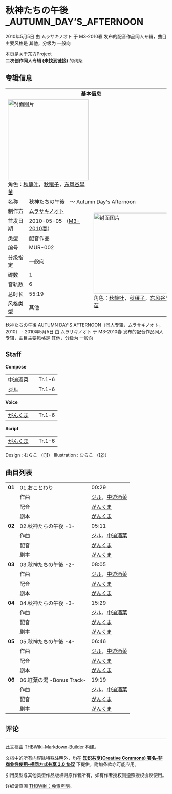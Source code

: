 # 秋神たちの午後_AUTUMN_DAY’S_AFTERNOON

<!-- source html: G:\repos\THBWiki-Markdown-Builder\THBWikiMarkdown\Temp\main\d\d0\ns0%3A%E7%A7%8B%E7%A5%9E%E3%81%9F%E3%81%A1%E3%81%AE%E5%8D%88%E5%BE%8C_AUTUMN_DAY%E2%80%99S_AFTERNOON.html -->

2010年5月5日 由 ムラサキノオト 于 M3-2010春 发布的配音作品同人专辑，曲目主要风格是 其他，分级为 一般向

本页是关于东方Project  
 **二次创作同人专辑 (未找到链接)** 的词条

## 专辑信息

<table><tbody><tr><th colspan="3">基本信息</th></tr><tr><td class="cover-artwork-mobile" colspan="2"><a href="./文件-秋神たちの午後_AUTUMN_DAY’S_AFTERNOON封面.jpg.md" class="image" title="封面图片"><img alt="封面图片" src="https://upload.thwiki.cc/thumb/d/df/%E7%A7%8B%E7%A5%9E%E3%81%9F%E3%81%A1%E3%81%AE%E5%8D%88%E5%BE%8C_AUTUMN_DAY%E2%80%99S_AFTERNOON%E5%B0%81%E9%9D%A2.jpg/252px-%E7%A7%8B%E7%A5%9E%E3%81%9F%E3%81%A1%E3%81%AE%E5%8D%88%E5%BE%8C_AUTUMN_DAY%E2%80%99S_AFTERNOON%E5%B0%81%E9%9D%A2.jpg" decoding="async" loading="lazy" width="252" height="252" srcset="https://upload.thwiki.cc/thumb/d/df/%E7%A7%8B%E7%A5%9E%E3%81%9F%E3%81%A1%E3%81%AE%E5%8D%88%E5%BE%8C_AUTUMN_DAY%E2%80%99S_AFTERNOON%E5%B0%81%E9%9D%A2.jpg/378px-%E7%A7%8B%E7%A5%9E%E3%81%9F%E3%81%A1%E3%81%AE%E5%8D%88%E5%BE%8C_AUTUMN_DAY%E2%80%99S_AFTERNOON%E5%B0%81%E9%9D%A2.jpg 1.5x, https://upload.thwiki.cc/thumb/d/df/%E7%A7%8B%E7%A5%9E%E3%81%9F%E3%81%A1%E3%81%AE%E5%8D%88%E5%BE%8C_AUTUMN_DAY%E2%80%99S_AFTERNOON%E5%B0%81%E9%9D%A2.jpg/504px-%E7%A7%8B%E7%A5%9E%E3%81%9F%E3%81%A1%E3%81%AE%E5%8D%88%E5%BE%8C_AUTUMN_DAY%E2%80%99S_AFTERNOON%E5%B0%81%E9%9D%A2.jpg 2x" data-file-width="2824" data-file-height="2819"></a><div class="cover-char">角色：<a href="./秋静叶.md" title="秋静叶">秋静叶</a>，<a href="./秋穰子.md" title="秋穰子">秋穰子</a>，<a href="./东风谷早苗.md" title="东风谷早苗">东风谷早苗</a></div></td>
</tr><tr><td class="label">名称</td><td colspan="2"> 秋神たちの午後　～ Autumn Day&#39;s Afternoon </td></tr><tr><td class="label">制作方</td><td><a href="./ムラサキノオト.md" title="ムラサキノオト">ムラサキノオト</a></td><td class="cover-artwork" rowspan="9" style="min-width:252px;"><a href="./文件-秋神たちの午後_AUTUMN_DAY’S_AFTERNOON封面.jpg.md" class="image" title="封面图片"><img alt="封面图片" src="https://upload.thwiki.cc/thumb/d/df/%E7%A7%8B%E7%A5%9E%E3%81%9F%E3%81%A1%E3%81%AE%E5%8D%88%E5%BE%8C_AUTUMN_DAY%E2%80%99S_AFTERNOON%E5%B0%81%E9%9D%A2.jpg/252px-%E7%A7%8B%E7%A5%9E%E3%81%9F%E3%81%A1%E3%81%AE%E5%8D%88%E5%BE%8C_AUTUMN_DAY%E2%80%99S_AFTERNOON%E5%B0%81%E9%9D%A2.jpg" decoding="async" loading="lazy" width="252" height="252" srcset="https://upload.thwiki.cc/thumb/d/df/%E7%A7%8B%E7%A5%9E%E3%81%9F%E3%81%A1%E3%81%AE%E5%8D%88%E5%BE%8C_AUTUMN_DAY%E2%80%99S_AFTERNOON%E5%B0%81%E9%9D%A2.jpg/378px-%E7%A7%8B%E7%A5%9E%E3%81%9F%E3%81%A1%E3%81%AE%E5%8D%88%E5%BE%8C_AUTUMN_DAY%E2%80%99S_AFTERNOON%E5%B0%81%E9%9D%A2.jpg 1.5x, https://upload.thwiki.cc/thumb/d/df/%E7%A7%8B%E7%A5%9E%E3%81%9F%E3%81%A1%E3%81%AE%E5%8D%88%E5%BE%8C_AUTUMN_DAY%E2%80%99S_AFTERNOON%E5%B0%81%E9%9D%A2.jpg/504px-%E7%A7%8B%E7%A5%9E%E3%81%9F%E3%81%A1%E3%81%AE%E5%8D%88%E5%BE%8C_AUTUMN_DAY%E2%80%99S_AFTERNOON%E5%B0%81%E9%9D%A2.jpg 2x" data-file-width="2824" data-file-height="2819"></a><div class="cover-char">角色：<a href="./秋静叶.md" title="秋静叶">秋静叶</a>，<a href="./秋穰子.md" title="秋穰子">秋穰子</a>，<a href="./东风谷早苗.md" title="东风谷早苗">东风谷早苗</a></div></td>
</tr><tr><td class="label">首发日期</td><td>2010-05-05&#160;（<a href="/展会作品列表?e=M3%2325">M3-2010春</a>）</td></tr><tr><td class="label">类型</td><td>配音作品</td></tr><tr><td class="label">编号</td><td>MUR-002</td></tr><tr><td class="label">分级指定</td><td>一般向</td></tr><tr><td class="label">碟数</td><td>1</td></tr><tr><td class="label">音轨数</td><td>6</td></tr><tr><td class="label">总时长</td><td>55:19</td></tr><tr><td class="label">风格类型</td><td>其他</td></tr></tbody></table>

秋神たちの午後 AUTUMN DAY’S AFTERNOON（同人专辑，ムラサキノオト，2010） - 2010年5月5日 由 ムラサキノオト 于 M3-2010春 发布的配音作品同人专辑，曲目主要风格是 其他，分级为 一般向

## Staff
  
 **Compose**   

<table><tbody><tr><td><a href="./中迫酒菜.md" title="中迫酒菜">中迫酒菜</a></td><td></td><td>Tr.1-6</td></tr><tr><td><a href="/index.php?title=%E3%82%B8%E3%83%AB&amp;action=edit&amp;redlink=1" class="new" title="ジル（页面不存在）">ジル</a></td><td></td><td>Tr.1-6</td></tr></tbody></table>

  
 **Voice**   

<table><tbody><tr><td><a href="/index.php?title=%E3%81%8C%E3%82%93%E3%81%8F%E3%81%BE&amp;action=edit&amp;redlink=1" class="new" title="がんくま（页面不存在）">がんくま</a></td><td></td><td>Tr.1-6</td></tr></tbody></table>

  
 **Script**   

<table><tbody><tr><td><a href="/index.php?title=%E3%81%8C%E3%82%93%E3%81%8F%E3%81%BE&amp;action=edit&amp;redlink=1" class="new" title="がんくま（页面不存在）">がんくま</a></td><td></td><td>Tr.1-6</td></tr></tbody></table>


Design
: むらこ （[[1]](http://girlshline.blog.78.fc2.com/)）
Illustration
: むらこ （[[2]](http://girlshline.blog.78.fc2.com/)）


## 曲目列表

<table><tbody><tr><td id="1" class="infoG"><b>01</b></td><td id="01.おことわり" colspan="2" class="title">01.おことわり<span class="thcsearchlinks"><a rel="nofollow" class="external text" href="https://cd.thwiki.cc?arrange=ジル，中迫酒菜&amp;dub=がんくま&amp;script=がんくま&amp;fromwiki=秋神たちの午後_AUTUMN_DAY’S_AFTERNOON"><span title="搜索相似同人曲"></span></a></span></td><td class="time">00:29</td></tr><tr><td class="left"></td><td class="label">作曲</td><td class="text" colspan="2"><a href="/index.php?title=%E3%82%B8%E3%83%AB&amp;action=edit&amp;redlink=1" class="new" title="ジル（页面不存在）">ジル</a>，<a href="./中迫酒菜.md" title="中迫酒菜">中迫酒菜</a><span class="thcsearchlinks"><a rel="nofollow" class="external text" href="https://cd.thwiki.cc?arrange=，ジル，中迫酒菜，&amp;fromwiki=秋神たちの午後_AUTUMN_DAY’S_AFTERNOON"><span></span></a></span></td></tr><tr><td class="left"></td><td class="label">配音</td><td class="text" colspan="2"><a href="/index.php?title=%E3%81%8C%E3%82%93%E3%81%8F%E3%81%BE&amp;action=edit&amp;redlink=1" class="new" title="がんくま（页面不存在）">がんくま</a><span class="thcsearchlinks"><a rel="nofollow" class="external text" href="https://cd.thwiki.cc?dub=がんくま&amp;fromwiki=秋神たちの午後_AUTUMN_DAY’S_AFTERNOON"><span></span></a></span></td></tr><tr><td class="left"></td><td class="label">剧本</td><td class="text" colspan="2"><a href="/index.php?title=%E3%81%8C%E3%82%93%E3%81%8F%E3%81%BE&amp;action=edit&amp;redlink=1" class="new" title="がんくま（页面不存在）">がんくま</a><span class="thcsearchlinks"><a rel="nofollow" class="external text" href="https://cd.thwiki.cc?script=がんくま&amp;fromwiki=秋神たちの午後_AUTUMN_DAY’S_AFTERNOON"><span></span></a></span></td></tr>
<tr><td id="2" class="infoG"><b>02</b></td><td id="02.秋神たちの午後_-1-" colspan="2" class="title">02.秋神たちの午後 -1-<span class="thcsearchlinks"><a rel="nofollow" class="external text" href="https://cd.thwiki.cc?arrange=ジル，中迫酒菜&amp;dub=がんくま&amp;script=がんくま&amp;fromwiki=秋神たちの午後_AUTUMN_DAY’S_AFTERNOON"><span title="搜索相似同人曲"></span></a></span></td><td class="time">05:11</td></tr><tr><td class="left"></td><td class="label">作曲</td><td class="text" colspan="2"><a href="/index.php?title=%E3%82%B8%E3%83%AB&amp;action=edit&amp;redlink=1" class="new" title="ジル（页面不存在）">ジル</a>，<a href="./中迫酒菜.md" title="中迫酒菜">中迫酒菜</a><span class="thcsearchlinks"><a rel="nofollow" class="external text" href="https://cd.thwiki.cc?arrange=，ジル，中迫酒菜，&amp;fromwiki=秋神たちの午後_AUTUMN_DAY’S_AFTERNOON"><span></span></a></span></td></tr><tr><td class="left"></td><td class="label">配音</td><td class="text" colspan="2"><a href="/index.php?title=%E3%81%8C%E3%82%93%E3%81%8F%E3%81%BE&amp;action=edit&amp;redlink=1" class="new" title="がんくま（页面不存在）">がんくま</a><span class="thcsearchlinks"><a rel="nofollow" class="external text" href="https://cd.thwiki.cc?dub=がんくま&amp;fromwiki=秋神たちの午後_AUTUMN_DAY’S_AFTERNOON"><span></span></a></span></td></tr><tr><td class="left"></td><td class="label">剧本</td><td class="text" colspan="2"><a href="/index.php?title=%E3%81%8C%E3%82%93%E3%81%8F%E3%81%BE&amp;action=edit&amp;redlink=1" class="new" title="がんくま（页面不存在）">がんくま</a><span class="thcsearchlinks"><a rel="nofollow" class="external text" href="https://cd.thwiki.cc?script=がんくま&amp;fromwiki=秋神たちの午後_AUTUMN_DAY’S_AFTERNOON"><span></span></a></span></td></tr>
<tr><td id="3" class="infoG"><b>03</b></td><td id="03.秋神たちの午後_-2-" colspan="2" class="title">03.秋神たちの午後 -2-<span class="thcsearchlinks"><a rel="nofollow" class="external text" href="https://cd.thwiki.cc?arrange=ジル，中迫酒菜&amp;dub=がんくま&amp;script=がんくま&amp;fromwiki=秋神たちの午後_AUTUMN_DAY’S_AFTERNOON"><span title="搜索相似同人曲"></span></a></span></td><td class="time">08:05</td></tr><tr><td class="left"></td><td class="label">作曲</td><td class="text" colspan="2"><a href="/index.php?title=%E3%82%B8%E3%83%AB&amp;action=edit&amp;redlink=1" class="new" title="ジル（页面不存在）">ジル</a>，<a href="./中迫酒菜.md" title="中迫酒菜">中迫酒菜</a><span class="thcsearchlinks"><a rel="nofollow" class="external text" href="https://cd.thwiki.cc?arrange=，ジル，中迫酒菜，&amp;fromwiki=秋神たちの午後_AUTUMN_DAY’S_AFTERNOON"><span></span></a></span></td></tr><tr><td class="left"></td><td class="label">配音</td><td class="text" colspan="2"><a href="/index.php?title=%E3%81%8C%E3%82%93%E3%81%8F%E3%81%BE&amp;action=edit&amp;redlink=1" class="new" title="がんくま（页面不存在）">がんくま</a><span class="thcsearchlinks"><a rel="nofollow" class="external text" href="https://cd.thwiki.cc?dub=がんくま&amp;fromwiki=秋神たちの午後_AUTUMN_DAY’S_AFTERNOON"><span></span></a></span></td></tr><tr><td class="left"></td><td class="label">剧本</td><td class="text" colspan="2"><a href="/index.php?title=%E3%81%8C%E3%82%93%E3%81%8F%E3%81%BE&amp;action=edit&amp;redlink=1" class="new" title="がんくま（页面不存在）">がんくま</a><span class="thcsearchlinks"><a rel="nofollow" class="external text" href="https://cd.thwiki.cc?script=がんくま&amp;fromwiki=秋神たちの午後_AUTUMN_DAY’S_AFTERNOON"><span></span></a></span></td></tr>
<tr><td id="4" class="infoG"><b>04</b></td><td id="04.秋神たちの午後_-3-" colspan="2" class="title">04.秋神たちの午後 -3-<span class="thcsearchlinks"><a rel="nofollow" class="external text" href="https://cd.thwiki.cc?arrange=ジル，中迫酒菜&amp;dub=がんくま&amp;script=がんくま&amp;fromwiki=秋神たちの午後_AUTUMN_DAY’S_AFTERNOON"><span title="搜索相似同人曲"></span></a></span></td><td class="time">15:29</td></tr><tr><td class="left"></td><td class="label">作曲</td><td class="text" colspan="2"><a href="/index.php?title=%E3%82%B8%E3%83%AB&amp;action=edit&amp;redlink=1" class="new" title="ジル（页面不存在）">ジル</a>，<a href="./中迫酒菜.md" title="中迫酒菜">中迫酒菜</a><span class="thcsearchlinks"><a rel="nofollow" class="external text" href="https://cd.thwiki.cc?arrange=，ジル，中迫酒菜，&amp;fromwiki=秋神たちの午後_AUTUMN_DAY’S_AFTERNOON"><span></span></a></span></td></tr><tr><td class="left"></td><td class="label">配音</td><td class="text" colspan="2"><a href="/index.php?title=%E3%81%8C%E3%82%93%E3%81%8F%E3%81%BE&amp;action=edit&amp;redlink=1" class="new" title="がんくま（页面不存在）">がんくま</a><span class="thcsearchlinks"><a rel="nofollow" class="external text" href="https://cd.thwiki.cc?dub=がんくま&amp;fromwiki=秋神たちの午後_AUTUMN_DAY’S_AFTERNOON"><span></span></a></span></td></tr><tr><td class="left"></td><td class="label">剧本</td><td class="text" colspan="2"><a href="/index.php?title=%E3%81%8C%E3%82%93%E3%81%8F%E3%81%BE&amp;action=edit&amp;redlink=1" class="new" title="がんくま（页面不存在）">がんくま</a><span class="thcsearchlinks"><a rel="nofollow" class="external text" href="https://cd.thwiki.cc?script=がんくま&amp;fromwiki=秋神たちの午後_AUTUMN_DAY’S_AFTERNOON"><span></span></a></span></td></tr>
<tr><td id="5" class="infoG"><b>05</b></td><td id="05.秋神たちの午後_-4-" colspan="2" class="title">05.秋神たちの午後 -4-<span class="thcsearchlinks"><a rel="nofollow" class="external text" href="https://cd.thwiki.cc?arrange=ジル，中迫酒菜&amp;dub=がんくま&amp;script=がんくま&amp;fromwiki=秋神たちの午後_AUTUMN_DAY’S_AFTERNOON"><span title="搜索相似同人曲"></span></a></span></td><td class="time">06:46</td></tr><tr><td class="left"></td><td class="label">作曲</td><td class="text" colspan="2"><a href="/index.php?title=%E3%82%B8%E3%83%AB&amp;action=edit&amp;redlink=1" class="new" title="ジル（页面不存在）">ジル</a>，<a href="./中迫酒菜.md" title="中迫酒菜">中迫酒菜</a><span class="thcsearchlinks"><a rel="nofollow" class="external text" href="https://cd.thwiki.cc?arrange=，ジル，中迫酒菜，&amp;fromwiki=秋神たちの午後_AUTUMN_DAY’S_AFTERNOON"><span></span></a></span></td></tr><tr><td class="left"></td><td class="label">配音</td><td class="text" colspan="2"><a href="/index.php?title=%E3%81%8C%E3%82%93%E3%81%8F%E3%81%BE&amp;action=edit&amp;redlink=1" class="new" title="がんくま（页面不存在）">がんくま</a><span class="thcsearchlinks"><a rel="nofollow" class="external text" href="https://cd.thwiki.cc?dub=がんくま&amp;fromwiki=秋神たちの午後_AUTUMN_DAY’S_AFTERNOON"><span></span></a></span></td></tr><tr><td class="left"></td><td class="label">剧本</td><td class="text" colspan="2"><a href="/index.php?title=%E3%81%8C%E3%82%93%E3%81%8F%E3%81%BE&amp;action=edit&amp;redlink=1" class="new" title="がんくま（页面不存在）">がんくま</a><span class="thcsearchlinks"><a rel="nofollow" class="external text" href="https://cd.thwiki.cc?script=がんくま&amp;fromwiki=秋神たちの午後_AUTUMN_DAY’S_AFTERNOON"><span></span></a></span></td></tr>
<tr><td id="6" class="infoG"><b>06</b></td><td id="06.紅葉の湯_-Bonus_Track-" colspan="2" class="title">06.紅葉の湯 -Bonus Track-<span class="thcsearchlinks"><a rel="nofollow" class="external text" href="https://cd.thwiki.cc?arrange=ジル，中迫酒菜&amp;dub=がんくま&amp;script=がんくま&amp;fromwiki=秋神たちの午後_AUTUMN_DAY’S_AFTERNOON"><span title="搜索相似同人曲"></span></a></span></td><td class="time">19:19</td></tr><tr><td class="left"></td><td class="label">作曲</td><td class="text" colspan="2"><a href="/index.php?title=%E3%82%B8%E3%83%AB&amp;action=edit&amp;redlink=1" class="new" title="ジル（页面不存在）">ジル</a>，<a href="./中迫酒菜.md" title="中迫酒菜">中迫酒菜</a><span class="thcsearchlinks"><a rel="nofollow" class="external text" href="https://cd.thwiki.cc?arrange=，ジル，中迫酒菜，&amp;fromwiki=秋神たちの午後_AUTUMN_DAY’S_AFTERNOON"><span></span></a></span></td></tr><tr><td class="left"></td><td class="label">配音</td><td class="text" colspan="2"><a href="/index.php?title=%E3%81%8C%E3%82%93%E3%81%8F%E3%81%BE&amp;action=edit&amp;redlink=1" class="new" title="がんくま（页面不存在）">がんくま</a><span class="thcsearchlinks"><a rel="nofollow" class="external text" href="https://cd.thwiki.cc?dub=がんくま&amp;fromwiki=秋神たちの午後_AUTUMN_DAY’S_AFTERNOON"><span></span></a></span></td></tr><tr><td class="left"></td><td class="label">剧本</td><td class="text" colspan="2"><a href="/index.php?title=%E3%81%8C%E3%82%93%E3%81%8F%E3%81%BE&amp;action=edit&amp;redlink=1" class="new" title="がんくま（页面不存在）">がんくま</a><span class="thcsearchlinks"><a rel="nofollow" class="external text" href="https://cd.thwiki.cc?script=がんくま&amp;fromwiki=秋神たちの午後_AUTUMN_DAY’S_AFTERNOON"><span></span></a></span></td></tr></tbody></table>



## 评论




---

此文档由 [THBWiki-Markdown-Builder](https://github.com/Delsin-Yu/THBWiki-Markdown-Builder) 构建。

文档中的所有内容除特殊注明外，均在 [**知识共享(Creative Commons) 署名-非商业性使用-相同方式共享 3.0 协议**](https://creativecommons.org/licenses/by-sa/3.0/deed.zh-hans) 下提供，附加条款亦可能应用。

引用类型与其他类型作品版权归原作者所有，如有作者授权则遵照授权协议使用。

详细请查阅 [THBWiki：免责声明](https://thbwiki.cc/THBWiki:%E5%85%8D%E8%B4%A3%E5%A3%B0%E6%98%8E)。

